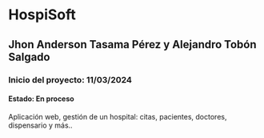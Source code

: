 # HospiSoft
## Jhon Anderson Tasama Pérez y Alejandro Tobón Salgado
### Inicio del proyecto: 11/03/2024
#### Estado: En proceso

Aplicación web, gestión de un hospital: citas, pacientes, doctores, dispensario y más..
